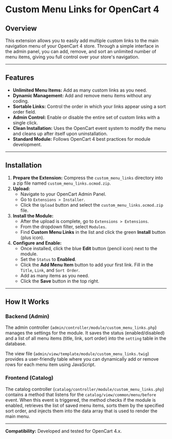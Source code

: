 # Custom Menu Links for OpenCart 4

## Overview

This extension allows you to easily add multiple custom links to the main navigation menu of your OpenCart 4 store. Through a simple interface in the admin panel, you can add, remove, and sort an unlimited number of menu items, giving you full control over your store's navigation.

---

## Features

- **Unlimited Menu Items:** Add as many custom links as you need.
- **Dynamic Management:** Add and remove menu items without any coding.
- **Sortable Links:** Control the order in which your links appear using a sort order field.
- **Admin Control:** Enable or disable the entire set of custom links with a single click.
- **Clean Installation:** Uses the OpenCart event system to modify the menu and cleans up after itself upon uninstallation.
- **Standard Module:** Follows OpenCart 4 best practices for module development.

---

## Installation

1.  **Prepare the Extension:** Compress the `custom_menu_links` directory into a zip file named `custom_menu_links.ocmod.zip`.
2.  **Upload:**
    *   Navigate to your OpenCart Admin Panel.
    *   Go to `Extensions > Installer`.
    *   Click the `Upload` button and select the `custom_menu_links.ocmod.zip` file.
3.  **Install the Module:**
    *   After the upload is complete, go to `Extensions > Extensions`.
    *   From the dropdown filter, select `Modules`.
    *   Find **Custom Menu Links** in the list and click the green **Install** button (plus icon).
4.  **Configure and Enable:**
    *   Once installed, click the blue **Edit** button (pencil icon) next to the module.
    *   Set the `Status` to **Enabled**.
    *   Click the **Add Menu Item** button to add your first link. Fill in the `Title`, `Link`, and `Sort Order`.
    *   Add as many items as you need.
    *   Click the **Save** button in the top right.

---

## How It Works

### Backend (Admin)

The admin controller (`admin/controller/module/custom_menu_links.php`) manages the settings for the module. It saves the status (enabled/disabled) and a list of all menu items (title, link, sort order) into the `setting` table in the database.

The view file (`admin/view/template/module/custom_menu_links.twig`) provides a user-friendly table where you can dynamically add or remove rows for each menu item using JavaScript.

### Frontend (Catalog)

The catalog controller (`catalog/controller/module/custom_menu_links.php`) contains a method that listens for the `catalog/view/common/menu/before` event. When this event is triggered, the method checks if the module is enabled, retrieves the list of saved menu items, sorts them by the specified sort order, and injects them into the data array that is used to render the main menu.

---

**Compatibility:** Developed and tested for OpenCart 4.x.
